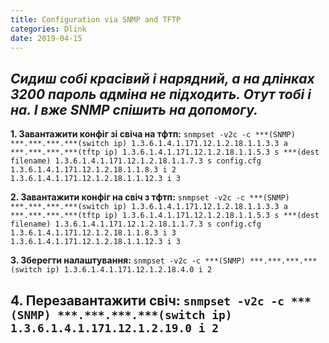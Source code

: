 ```yaml
---
title: Configuration via SNMP and TFTP
categories: Dlink
date: 2019-04-15
---
```


_Сидиш собі красівий і нарядний, а на длінках 3200 пароль адміна не підходить. Отут тобі і на. І вже SNMP спішить на допомогу._
-----
**1. Завантажити конфіг зі свіча на тфтп:**
`snmpset -v2c -c ***(SNMP) ***.***.***.***(switch ip) 1.3.6.1.4.1.171.12.1.2.18.1.1.3.3 a ***.***.***.***(tftp ip) 1.3.6.1.4.1.171.12.1.2.18.1.1.5.3 s ***(dest filename) 1.3.6.1.4.1.171.12.1.2.18.1.1.7.3 s config.cfg 1.3.6.1.4.1.171.12.1.2.18.1.1.8.3 i 2 1.3.6.1.4.1.171.12.1.2.18.1.1.12.3 i 3`

**2. Завантажити конфіг на свіч з тфтп:**
`snmpset -v2c -c ***(SNMP) ***.***.***.***(switch ip) 1.3.6.1.4.1.171.12.1.2.18.1.1.3.3 a ***.***.***.***(tftp ip) 1.3.6.1.4.1.171.12.1.2.18.1.1.5.3 s ***(dest filename) 1.3.6.1.4.1.171.12.1.2.18.1.1.7.3 s config.cfg 1.3.6.1.4.1.171.12.1.2.18.1.1.8.3 i 3 1.3.6.1.4.1.171.12.1.2.18.1.1.12.3 i 3`

**3. Зберегти налаштування:**
`snmpset -v2c -c ***(SNMP) ***.***.***.***(switch ip) 1.3.6.1.4.1.171.12.1.2.18.4.0 i 2`

**4. Перезавантажити свіч:**
`snmpset -v2c -c ***(SNMP) ***.***.***.***(switch ip) 1.3.6.1.4.1.171.12.1.2.19.0 i 2`
-----